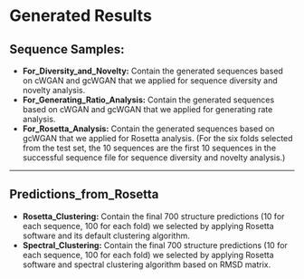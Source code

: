 # Generated Results

## Sequence Samples:

* **For_Diversity_and_Novelty:** Contain the generated sequences based on cWGAN and gcWGAN that we applied for sequence diversity and novelty analysis.
* **For_Generating_Ratio_Analysis:** Contain the generated sequences based on cWGAN and gcWGAN that we applied for generating rate analysis.
* **For_Rosetta_Analysis:** Contain the generated sequences based on gcWGAN that we applied for Rosetta analysis. (For the six folds selected from the test set, the 10 sequences are the first 10 sequences in the successful sequence file for sequence diversity and novelty analysis.)

*** 

## Predictions_from_Rosetta

* **Rosetta_Clustering:** Contain the final 700 structure predictions (10 for each sequence, 100 for each fold) we selected by applying Rosetta software and its default clustering algorithm.
* **Spectral_Clustering:** Contain the final 700 structure predictions (10 for each sequence, 100 for each fold) we selected by applying Rosetta software and spectral clustering algorithm based on RMSD matrix.
